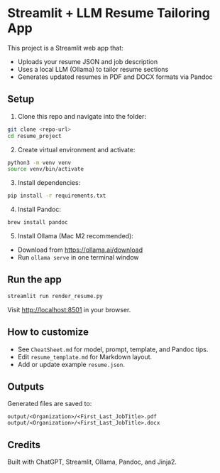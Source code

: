 # Streamlit + LLM Resume Tailoring App

This project is a Streamlit web app that:
- Uploads your resume JSON and job description
- Uses a local LLM (Ollama) to tailor resume sections
- Generates updated resumes in PDF and DOCX formats via Pandoc

## Setup

1. Clone this repo and navigate into the folder:
```bash
git clone <repo-url>
cd resume_project
```

2. Create virtual environment and activate:
```bash
python3 -m venv venv
source venv/bin/activate
```

3. Install dependencies:
```bash
pip install -r requirements.txt
```

4. Install Pandoc:
```bash
brew install pandoc
```

5. Install Ollama (Mac M2 recommended):
- Download from https://ollama.ai/download
- Run `ollama serve` in one terminal window

## Run the app
```bash
streamlit run render_resume.py
```
Visit [http://localhost:8501](http://localhost:8501) in your browser.

## How to customize
- See `CheatSheet.md` for model, prompt, template, and Pandoc tips.
- Edit `resume_template.md` for Markdown layout.
- Add or update example `resume.json`.

## Outputs
Generated files are saved to:
```
output/<Organization>/<First_Last_JobTitle>.pdf
output/<Organization>/<First_Last_JobTitle>.docx
```

## Credits
Built with ChatGPT, Streamlit, Ollama, Pandoc, and Jinja2.
````